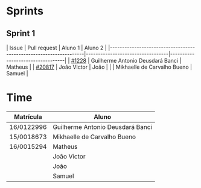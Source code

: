 # Sprints

## Sprint 1

| Issue                                                             | Pull request |                          Aluno 1 |                          Aluno 2 |
|-------------------------------------------------------------------|----------------------------------|----------------------------------|
| [#1228](https://github.com/RocketChat/Rocket.Chat.ReactNative/issues/1228) | Guilherme Antonio Deusdará Banci |                 Matheus |
| [#20817](https://github.com/RocketChat/Rocket.Chat/issues/20817)           |                      João Victor |                    João |
|                                                                            |      Mikhaelle de Carvalho Bueno |                  Samuel |



# Time
| Matrícula |                             Aluno |
|------------|----------------------------------|
| 16/0122996 | Guilherme Antonio Deusdará Banci |
| 15/0018673 |      Mikhaelle de Carvalho Bueno |
| 16/0015294 |                          Matheus |
|            |                      João Victor |
|            |                             João |
|            |                           Samuel |
